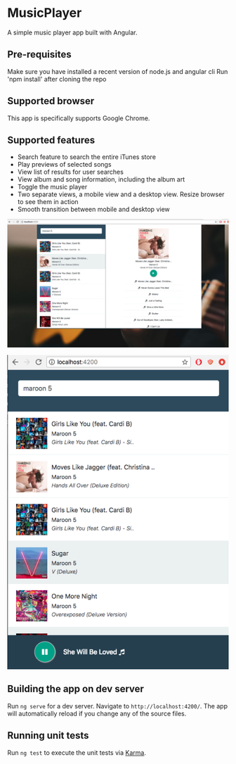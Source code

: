 # MusicPlayer

A simple music player app built with Angular. 

## Pre-requisites

Make sure you have installed a recent version of node.js and angular cli
Run 'npm install' after cloning the repo

## Supported browser

This app is specifically supports Google Chrome. 

## Supported features

 - Search feature to search the entire iTunes store
 - Play previews of selected songs
 - View list of results for user searches
 - View album and song information, including the album art
 - Toggle the music player
 - Two separate views, a mobile view and a desktop view. Resize browser to see them in action
 - Smooth transition between mobile and desktop view
 
 ![alt text](https://github.com/schumanzhang/simple_music_player/blob/master/src/assets/desktop.png)
 
 ![alt text](https://github.com/schumanzhang/simple_music_player/blob/master/src/assets/mobile.png)

## Building the app on dev server

Run `ng serve` for a dev server. Navigate to `http://localhost:4200/`. The app will automatically reload if you change any of the source files.

## Running unit tests

Run `ng test` to execute the unit tests via [Karma](https://karma-runner.github.io).
